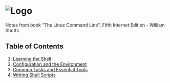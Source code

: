 # ![Logo](https://i.imgur.com/FKOAHeK.png)

Notes from book "The Linux Command Line", Fifth Internet Edition - William Shotts

## Table of Contents

1. [Learning the Shell](Linux/Part-1.txt)
2. [Configuration and the Environment](Linux/Part-2.txt)
3. [Common Tasks and Essential Tools](Linux/Part-3.txt)
4. [Writing Shell Scripts](Linux/Part-4.txt)

